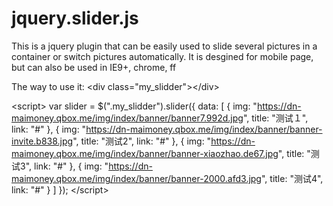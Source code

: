 # jquery.slider.js
This is a jquery plugin that can be easily used to slide several pictures in a container or switch pictures automatically. 
It is desgined for mobile page, but can also be used in IE9+, chrome, ff

The way to use it:
&lt;div class="my_slidder"&gt;&lt;/div&gt;

&lt;script&gt;
var slider = $(".my_slidder").slider({
    data: [
        {
            img: "https://dn-maimoney.qbox.me/img/index/banner/banner7.992d.jpg",
            title: "测试１",
            link: "#"
        },
        {
            img: "https://dn-maimoney.qbox.me/img/index/banner/banner-invite.b838.jpg",
            title: "测试2",
            link: "#"
        },
        {
            img: "https://dn-maimoney.qbox.me/img/index/banner/banner-xiaozhao.de67.jpg",
            title: "测试3",
            link: "#"
        },
        {
            img: "https://dn-maimoney.qbox.me/img/index/banner/banner-2000.afd3.jpg",
            title: "测试4",
            link: "#"
        }
    ]
});
&lt;/script&gt;
